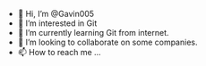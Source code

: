 - 👋 Hi, I’m @Gavin005
- 👀 I’m interested in Git
- 🌱 I’m currently learning Git from internet.
- 💞️ I’m looking to collaborate on some companies.
- 📫 How to reach me ...

<!---
Gavin005/Gavin005 is a ✨ special ✨ repository because its `README.md` (this file) appears on your GitHub profile.
You can click the Preview link to take a look at your changes.
--->

